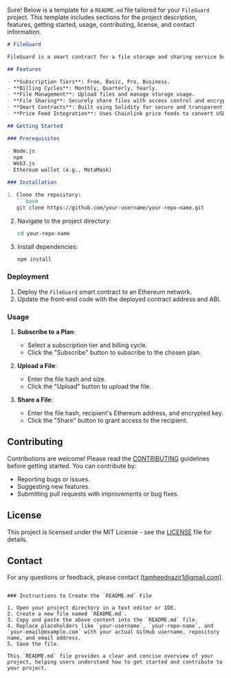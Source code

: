 Sure! Below is a template for a `README.md` file tailored for your `FileGuard` project. This template includes sections for the project description, features, getting started, usage, contributing, license, and contact information.

```markdown
# FileGuard

FileGuard is a smart contract for a file storage and sharing service built on the Ethereum blockchain. It offers subscription-based storage plans with different tiers (Free, Basic, Pro, Business) and billing cycles (Monthly, Quarterly, Yearly). Users can upload files, manage storage usage, and securely share files with others using encrypted keys.

## Features

- **Subscription Tiers**: Free, Basic, Pro, Business.
- **Billing Cycles**: Monthly, Quarterly, Yearly.
- **File Management**: Upload files and manage storage usage.
- **File Sharing**: Securely share files with access control and encryption.
- **Smart Contracts**: Built using Solidity for secure and transparent operations.
- **Price Feed Integration**: Uses Chainlink price feeds to convert USD prices to FIL (Filecoin).

## Getting Started

### Prerequisites

- Node.js
- npm
- Web3.js
- Ethereum wallet (e.g., MetaMask)

### Installation

1. Clone the repository:
   ```bash
   git clone https://github.com/your-username/your-repo-name.git
   ```
2. Navigate to the project directory:
   ```bash
   cd your-repo-name
   ```
3. Install dependencies:
   ```bash
   npm install
   ```

### Deployment

1. Deploy the `FileGuard` smart contract to an Ethereum network.
2. Update the front-end code with the deployed contract address and ABI.

### Usage

1. **Subscribe to a Plan**:
   - Select a subscription tier and billing cycle.
   - Click the "Subscribe" button to subscribe to the chosen plan.

2. **Upload a File**:
   - Enter the file hash and size.
   - Click the "Upload" button to upload the file.

3. **Share a File**:
   - Enter the file hash, recipient's Ethereum address, and encrypted key.
   - Click the "Share" button to grant access to the recipient.

## Contributing

Contributions are welcome! Please read the [CONTRIBUTING](CONTRIBUTING.md) guidelines before getting started. You can contribute by:
- Reporting bugs or issues.
- Suggesting new features.
- Submitting pull requests with improvements or bug fixes.

## License

This project is licensed under the MIT License - see the [LICENSE](LICENSE) file for details.

## Contact

For any questions or feedback, please contact [tamheednazir1@gmail.com].
```

### Instructions to Create the `README.md` File

1. Open your project directory in a text editor or IDE.
2. Create a new file named `README.md`.
3. Copy and paste the above content into the `README.md` file.
4. Replace placeholders like `your-username`, `your-repo-name`, and `your-email@example.com` with your actual GitHub username, repository name, and email address.
5. Save the file.

This `README.md` file provides a clear and concise overview of your project, helping users understand how to get started and contribute to your project.
